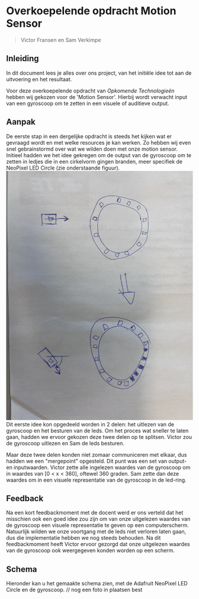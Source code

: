 # Overkoepelende opdracht Motion Sensor

> Victor Fransen en Sam Verkimpe

## Inleiding

In dit document lees je alles over ons project, van het initiële idee tot aan de uitvoering en het resultaat.

Voor deze overkoepelende opdracht van *Opkomende Technologieën* hebben wij gekozen voor de 'Motion Sensor'. Hierbij wordt verwacht input van een gyroscoop om te zetten in een visuele of auditieve output.

## Aanpak

De eerste stap in een dergelijke opdracht is steeds het kijken wat er gevraagd wordt en met welke resources je kan werken. Zo hebben wij even snel gebrainstormd over wat we wilden doen met onze motion sensor. Initieel hadden we het idee gekregen om de output van de gyroscoop om te zetten in ledjes die in een cirkelvorm gingen branden, meer specifiek de NeoPixel LED Circle (zie onderstaande figuur).
![Eerste idee](./Images/IMG_3490.jpg)
Dit eerste idee kon opgedeeld worden in 2 delen: het uitlezen van de gyroscoop en het besturen van de leds. Om het proces wat sneller te laten gaan, hadden we ervoor gekozen deze twee delen op te splitsen. Victor zou de gyroscoop uitlezen en Sam de leds besturen.

Maar deze twee delen konden niet zomaar communiceren met elkaar, dus hadden we een "mergepoint" opgesteld. Dit punt was een set van output- en inputwaarden. Victor zette alle ingelezen waardes van de gyroscoop om in waardes van \[0 < x < 360], oftewel 360 graden. Sam zette dan deze waardes om in een visuele representatie van de gyroscoop in de led-ring.

## Feedback

Na een kort feedbackmoment met de docent werd er ons verteld dat het misschien ook een goed idee zou zijn om van onze uitgelezen waardes van de gyroscoop een visuele representatie te geven op een computerscherm. Natuurlijk wilden we onze voortgang met de leds niet verloren laten gaan, dus die implementatie hebben we nog steeds behouden. Na dit feedbackmoment heeft Victor ervoor gezorgd dat onze uitgelezen waardes van de gyroscoop ook weergegeven konden worden op een scherm.

## Schema

Hieronder kan u het gemaakte schema zien, met de Adafruit NeoPixel LED Circle en de gyroscoop.
// nog een foto in plaatsen best
